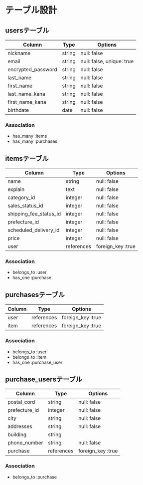 # テーブル設計

## usersテーブル

| Column                   | Type       | Options                        |
| ------------------------ | ---------- | ------------------------------ |
| nickname                 | string     | null: false                    |
| email                    | string     | null: false, unique: true      |
| encrypted_password       | string     | null: false                    |
| last_name                | string     | null: false                    |
| first_name               | string     | null: false                    |
| last_name_kana           | string     | null: false                    |
| first_name_kana          | string     | null: false                    |
| birthdate                | date       | null: false                    |

### Association

- has_many :items
- has_many :purchases

## itemsテーブル

| Column                  | Type       | Options                        |
| ----------------------- | ---------- | ------------------------------ |
| name                    | string     | null: false                    |
| explain                 | text       | null: false                    |
| category_id             | integer    | null: false                    |
| sales_status_id         | integer    | null: false                    |
| shipping_fee_status_id  | integer    | null: false                    |
| prefecture_id           | integer    | null: false                    |
| scheduled_delivery_id   | integer    | null: false                    |
| price                   | integer    | null: false                    |
| user                    | references | foreign_key :true              |

### Association

- belongs_to :user
- has_one :purchase

## purchasesテーブル

| Column                  | Type       | Options                        |
| ----------------------- | ---------- | ------------------------------ |
| user                    | references | foreign_key :true              |
| item                    | references | foreign_key :true              |

### Association

- belongs_to :user
- belongs_to :item
- has_one :purchase_user


## purchase_usersテーブル

| Column                  | Type           | Options                        |
| ----------------------- | -------------- | ------------------------------ |
| postal_cord             | string         | null: false                    |
| prefecture_id           | integer        | null: false                    |
| city                    | string         | null: false                    |
| addresses               | string         | null: false                    |
| building                | string         |                                |
| phone_number            | string         | null: false                    |
| purchase                | references     | foreign_key :true              |


### Association

- belongs_to :purchase
